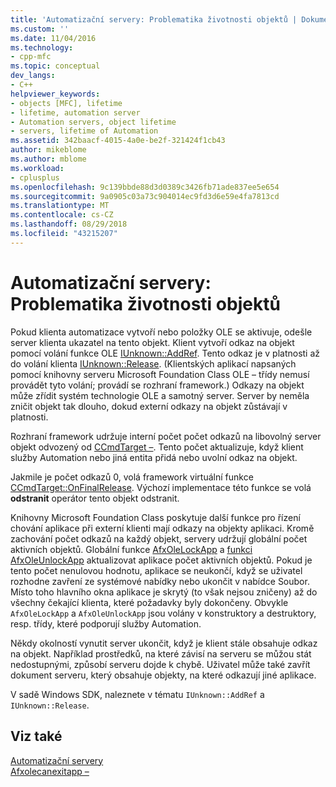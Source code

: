 ```yaml
---
title: 'Automatizační servery: Problematika životnosti objektů | Dokumentace Microsoftu'
ms.custom: ''
ms.date: 11/04/2016
ms.technology:
- cpp-mfc
ms.topic: conceptual
dev_langs:
- C++
helpviewer_keywords:
- objects [MFC], lifetime
- lifetime, automation server
- Automation servers, object lifetime
- servers, lifetime of Automation
ms.assetid: 342baacf-4015-4a0e-be2f-321424f1cb43
author: mikeblome
ms.author: mblome
ms.workload:
- cplusplus
ms.openlocfilehash: 9c139bbde88d3d0389c3426fb71ade837ee5e654
ms.sourcegitcommit: 9a0905c03a73c904014ec9fd3d6e59e4fa7813cd
ms.translationtype: MT
ms.contentlocale: cs-CZ
ms.lasthandoff: 08/29/2018
ms.locfileid: "43215207"
---
```

# <a name="automation-servers-object-lifetime-issues"></a>Automatizační servery: Problematika životnosti objektů
Pokud klienta automatizace vytvoří nebo položky OLE se aktivuje, odešle server klienta ukazatel na tento objekt. Klient vytvoří odkaz na objekt pomocí volání funkce OLE [IUnknown::AddRef](/windows/desktop/api/unknwn/nf-unknwn-iunknown-addref). Tento odkaz je v platnosti až do volání klienta [IUnknown::Release](/windows/desktop/api/unknwn/nf-unknwn-iunknown-release). (Klientských aplikací napsaných pomocí knihovny serveru Microsoft Foundation Class OLE – třídy nemusí provádět tyto volání; provádí se rozhraní framework.) Odkazy na objekt může zřídit systém technologie OLE a samotný server. Server by neměla zničit objekt tak dlouho, dokud externí odkazy na objekt zůstávají v platnosti.  
  
 Rozhraní framework udržuje interní počet počet odkazů na libovolný server objekt odvozený od [CCmdTarget –](../mfc/reference/ccmdtarget-class.md). Tento počet aktualizuje, když klient služby Automation nebo jiná entita přidá nebo uvolní odkaz na objekt.  
  
 Jakmile je počet odkazů 0, volá framework virtuální funkce [CCmdTarget::OnFinalRelease](../mfc/reference/ccmdtarget-class.md#onfinalrelease). Výchozí implementace této funkce se volá **odstranit** operátor tento objekt odstranit.  
  
 Knihovny Microsoft Foundation Class poskytuje další funkce pro řízení chování aplikace při externí klienti mají odkazy na objekty aplikaci. Kromě zachování počet odkazů na každý objekt, servery udržují globální počet aktivních objektů. Globální funkce [AfxOleLockApp](../mfc/reference/application-control.md#afxolelockapp) a [funkci AfxOleUnlockApp](../mfc/reference/application-control.md#afxoleunlockapp) aktualizovat aplikace počet aktivních objektů. Pokud je tento počet nenulovou hodnotu, aplikace se neukončí, když se uživatel rozhodne zavření ze systémové nabídky nebo ukončit v nabídce Soubor. Místo toho hlavního okna aplikace je skrytý (to však nejsou zničeny) až do všechny čekající klienta, které požadavky byly dokončeny. Obvykle `AfxOleLockApp` a `AfxOleUnlockApp` jsou volány v konstruktory a destruktory, resp. třídy, které podporují služby Automation.  
  
 Někdy okolností vynutit server ukončit, když je klient stále obsahuje odkaz na objekt. Například prostředků, na které závisí na serveru se můžou stát nedostupnými, způsobí serveru dojde k chybě. Uživatel může také zavřít dokument serveru, který obsahuje objekty, na které odkazují jiné aplikace.  
  
 V sadě Windows SDK, naleznete v tématu `IUnknown::AddRef` a `IUnknown::Release`.  
  
## <a name="see-also"></a>Viz také  
 [Automatizační servery](../mfc/automation-servers.md)   
 [Afxolecanexitapp –](../mfc/reference/application-control.md#afxolecanexitapp)

